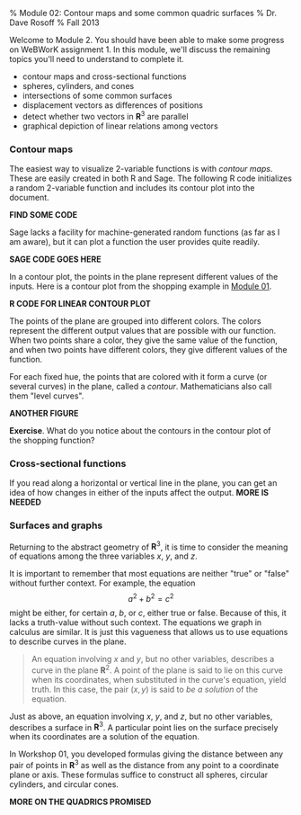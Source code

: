 % Module 02:
  Contour maps and some common quadric surfaces
% Dr. Dave Rosoff
% Fall 2013

Welcome to Module 2. You should have been able to make some progress on 
WeBWorK assignment 1. In this module, we'll discuss the remaining topics 
you'll need to understand to complete it.

* contour maps and cross-sectional functions
* spheres, cylinders, and cones
* intersections of some common surfaces
* displacement vectors as differences of positions
* detect whether two vectors in $\mathbf{R}^3$ are parallel
* graphical depiction of linear relations among vectors

### Contour maps

The easiest way to visualize 2-variable functions is with *contour maps*. 
These are easily created in both R and Sage. The following R code 
initializes a random 2-variable function and includes its contour plot into 
the document.

**FIND SOME CODE**

Sage lacks a facility for machine-generated random functions (as far as I am 
aware), but it can plot a function the user provides quite readily.

**SAGE CODE GOES HERE**

In a contour plot, the points in the plane represent different values of the 
inputs. Here is a contour plot from the shopping example in 
[Module 01][Module 01].

**R CODE FOR LINEAR CONTOUR PLOT**

The points of the plane are grouped into different colors. The colors 
represent the different output values that are possible with our function. 
When two points share a color, they give the same value of the function, and 
when two points have different colors, they give different values of the 
function. 

For each fixed hue, the points that are colored with it form a curve (or 
several curves) in the plane, called a *contour*. Mathematicians also call 
them "level curves".

**ANOTHER FIGURE**

**Exercise**. What do you notice about the contours in the contour plot of \
the shopping function?

### Cross-sectional functions

If you read along a horizontal or vertical line in the plane, you can get an 
idea of how changes in either of the inputs affect the output. **MORE IS 
NEEDED**

### Surfaces and graphs

Returning to the abstract geometry of $\mathbf{R}^3$, it is time to consider 
the meaning of equations among the three variables $x$, $y$, and $z$.

It is important to remember that most equations are neither "true" or 
"false" without further context. For example, the equation
$$ a^2 + b^2 = c^2 $$
might be either, for certain $a$, $b$, or $c$, either true or false. Because 
of this, it lacks a truth-value without such context. The equations we graph 
in calculus are similar. It is just this vagueness that allows us to use 
equations to describe curves in the plane.

> An equation involving $x$ and $y$, but no other variables, describes a curve in the plane $\mathbf{R}^2$. A point of the plane is said to lie on this curve when its coordinates, when substituted in the curve's equation, yield truth. In this case, the pair $(x,y)$ is said to *be a solution* of the equation.

Just as above, an equation involving $x$, $y$, and $z$, but no other variables, describes a surface in $\mathbf{R}^3$. A particular point lies on the surface precisely when its coordinates are a solution of the equation.

In Workshop 01, you developed formulas giving the distance between any pair of points in $\mathbf{R}^3$ as well as the distance from any point to a coordinate plane or axis. These formulas suffice to construct all spheres, circular cylinders, and circular cones.

**MORE ON THE QUADRICS PROMISED**


<!--document ends; links past here-->

[Module 01]: ../01/Module.html
